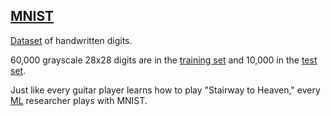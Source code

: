 ## [MNIST](#mnist)

[Dataset](#dataset) of handwritten digits.

60,000 grayscale 28x28 digits are in the [training set](#training-set) and 10,000 in the [test set](#test-set).

Just like every guitar player learns how to play "Stairway to Heaven," every [ML](#machine-learning) researcher plays with MNIST.